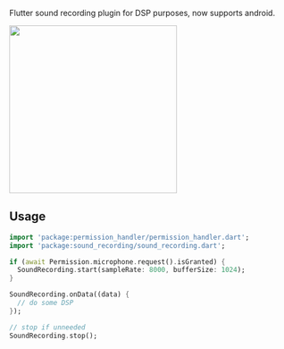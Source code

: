 Flutter sound recording plugin for DSP purposes, now supports android.

<img src=https://user-images.githubusercontent.com/1709072/198511525-31c77f2b-09dd-4a95-a5ae-81b8ecb16447.png width=300 >

## Usage

```dart
import 'package:permission_handler/permission_handler.dart';
import 'package:sound_recording/sound_recording.dart';

if (await Permission.microphone.request().isGranted) {
  SoundRecording.start(sampleRate: 8000, bufferSize: 1024);
}

SoundRecording.onData((data) {
  // do some DSP
});

// stop if unneeded
SoundRecording.stop();
```
